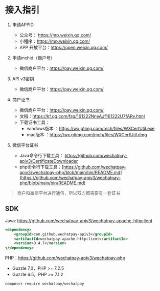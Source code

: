 # 接入指引

1. 申请APPID
    - 公众号： https://mp.weixin.qq.com/
    - 小程序：https://mp.weixin.qq.com/
    - APP 开放平台：https://open.weixin.qq.com/

2. 申请mchid（商户号）
    - 微信商户平台：https://pay.weixin.qq.com/

3. API v3密钥
    - 微信商户平台：https://pay.weixin.qq.com/

4. 商户证书
    - 微信商户平台：https://pay.weixin.qq.com/
    - 文档：https://kf.qq.com/faq/161222NneAJf161222U7fARv.html
    - 下载证书工具：
        - windows版本 ：https://wx.gtimg.com/mch/files/WXCertUtil.exe
        - mac版本 ：https://wx.gtimg.com/mch/files/WXCertUtil.dmg

5. 微信平台证书
    - Java命令行下载工具： https://github.com/wechatpay-apiv3/CertificateDownloader
    - php命令行下载工具：[https://github.com/wechatpay-apiv3/wechatpay-php/blob/main/bin/README.md](https://github.com/wechatpay-apiv3/wechatpay-php/blob/main/bin/README.md)

> 商户和微信平台进行通信，所以双方都需要有一套证书

## SDK

Java: https://github.com/wechatpay-apiv3/wechatpay-apache-httpclient

```xml
<dependency>
    <groupId>com.github.wechatpay-apiv3</groupId>
    <artifactId>wechatpay-apache-httpclient</artifactId>
    <version>0.4.7</version>
</dependency>
```

PHP：https://github.com/wechatpay-apiv3/wechatpay-php

- Guzzle 7.0，PHP >= 7.2.5
- Guzzle 6.5，PHP >= 7.1.2

```bash
composer require wechatpay/wechatpay
```
